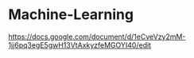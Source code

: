 ﻿# Machine-Learning

https://docs.google.com/document/d/1eCveVzy2mM-1jj6pq3egE5gwH13VtAxkyzfeMGOYI40/edit
